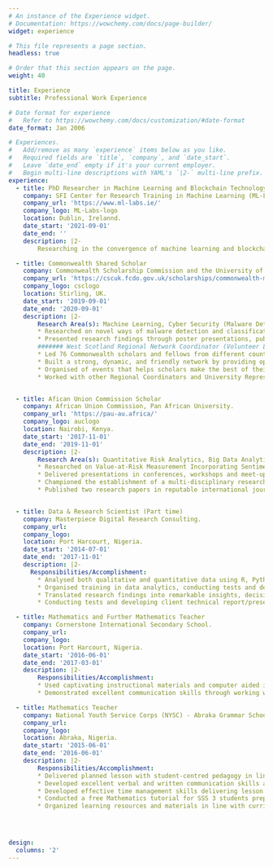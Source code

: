 ```yaml
---
# An instance of the Experience widget.
# Documentation: https://wowchemy.com/docs/page-builder/
widget: experience

# This file represents a page section.
headless: true

# Order that this section appears on the page.
weight: 40

title: Experience
subtitle: Professional Work Experience

# Date format for experience
#   Refer to https://wowchemy.com/docs/customization/#date-format
date_format: Jan 2006

# Experiences.
#   Add/remove as many `experience` items below as you like.
#   Required fields are `title`, `company`, and `date_start`.
#   Leave `date_end` empty if it's your current employer.
#   Begin multi-line descriptions with YAML's `|2-` multi-line prefix.
experience:
  - title: PhD Researcher in Machine Learning and Blockchain Technology
    company: SFI Center for Research Training in Machine Learning (ML-LABS)
    company_url: 'https://www.ml-labs.ie/'
    company_logo: ML-Labs-logo
    location: Dublin, Irelannd.
    date_start: '2021-09-01'
    date_end: ''
    description: |2-
        Researching in the convergence of machine learning and blockchain technology in finance. 

  - title: Commonwealth Shared Scholar
    company: Commonwealth Scholarship Commission and the University of Stirling, UK.
    company_url: 'https://cscuk.fcdo.gov.uk/scholarships/commonwealth-masters-scholarships/'
    company_logo: csclogo
    location: Stirling, UK.
    date_start: '2019-09-01'
    date_end: '2020-09-01'
    description: |2-
        Research Area(s): Machine Learning, Cyber Security (Malware Detection), FinTech.
        * Researched on novel ways of malware detection and classification using machine learning algorithms.
        * Presented research findings through poster presentations, publications and academic talks.
        ####### West Scotland Regional Network Coordinator (Volunteer Leadership Position)
        * Led 76 Commonwealth scholars and fellows from different countries across 5 UK universities.
        * Built a strong, dynamic, and friendly network by providing opportunities for interaction between Scholars
        * Organised of events that helps scholars make the best of their in the UK.
        * Worked with other Regional Coordinators and University Representatives


  - title: Afican Union Commission Scholar
    company: African Union Commission, Pan African University.
    company_url: 'https://pau-au.africa/'
    company_logo: auclogo
    location: Nairobi, Kenya.
    date_start: '2017-11-01'
    date_end: '2019-11-01'
    description: |2-
        Research Area(s): Quantitative Risk Analytics, Big Data Analytics, Machine Learning, Financial Modelling.
        * Researched on Value-at-Risk Measurement Incorporating Sentiments from Financial Tweets for Risk Analysis of Nigerian Banks.
        * Delivered presentations in conferences, workshops and meet-ups, as a way of communicating my findings.
        * Championed the establishment of a multi-disciplinary research team developing innovative solutions to African challenges with the help of Mathematics, Artificial Intelligence and Data Science.
        * Published two research papers in reputable international journals.


  - title: Data & Research Scientist (Part time)
    company: Masterpiece Digital Research Consulting.
    company_url: 
    company_logo: 
    location: Port Harcourt, Nigeria.
    date_start: '2014-07-01'
    date_end: '2017-11-01'
    description: |2-
      Responsibilities/Accomplishment:
        * Analysed both qualitative and quantitative data using R, Python, SPSS, MS Excel, EViews, etc.
        * Organised training in data analytics, conducting tests and developing client technical report.
        * Translated research findings into remarkable insights, decisions and actions. 
        * Conducting tests and developing client technical report/presentation using captivating descriptive statistics and computer aided instruction.

  - title: Mathematics and Further Mathematics Teacher
    company: Cornerstone International Secondary School.
    company_url: 
    company_logo: 
    location: Port Harcourt, Nigeria.
    date_start: '2016-06-01'
    date_end: '2017-03-01'
    description: |2-
        Responsibilities/Accomplishment:
        * Used captivating instructional materials and computer aided instruction in teaching and learning situations.
        * Demonstrated excellent communication skills through working with parents/guardians, students and colleagues.

  - title: Mathematics Teacher
    company: National Youth Service Corps (NYSC) - Abraka Grammar School
    company_url: 
    company_logo: 
    location: Abraka, Nigeria.
    date_start: '2015-06-01'
    date_end: '2016-06-01'
    description: |2-
        Responsibilities/Accomplishment:
        * Delivered planned lesson with student-centred pedagogy in line with curriculum objectives.
        * Developed excellent verbal and written communication skills as a teacher, interacting with colleagues, young students and their parents.
        * Developed effective time management skills delivering lesson plans to a tight schedule.
        * Conducted a free Mathematics tutorial for SSS 3 students preparing for WASSCE.
        * Organized learning resources and materials in line with curriculum objectives. 
  



design:
  columns: '2'
---
```

